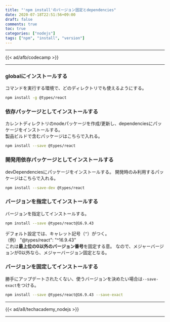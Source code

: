 ```yaml
---
title: "'npm install'のバージョン固定とdependencies"
date: 2020-07-18T22:51:56+09:00
draft: false
comments: true
toc: true
categories: ["nodejs"]
tags: ["npm", "install", "version"]
---
```


<!--more-->

---

{{< ad/afb/codecamp >}}

---

### globalにインストールする

コマンドを実行する環境で、どのディレクトリでも使えるようにする。

```sh
npm install -g @types/react
```

### 依存パッケージとしてインストールする

カレントディレクトリのnodeパッケージを作成/更新し、dependenciesにパッケージをインストールする。  
製品ビルドで含むパッケージはこちらで入れる。

```sh
npm install --save @types/react
```

### 開発用依存パッケージとしてインストールする

devDependenciesにパッケージをインストールする。
開発時のみ利用するパッケージはこちらで入れる。

```sh
npm install --save-dev @types/react
```

### バージョンを指定してインストールする

バージョンを指定してインストールする。  

```sh
npm install --save @types/react@16.9.43
```

デフォルト設定では、キャレット記号（`^`）がつく。  
（例） "@types/react": "^16.9.43"  
これは**最上位の0以外のバージョン番号**を固定する意。
なので、メジャーバージョンが0以外なら、メジャーバージョン固定となる。

### バージョンを固定してインストールする

勝手にアップデートされたくない、使うバージョンを決めたい場合は`--save-exact`をつける。

```sh
npm install --save @types/react@16.9.43 --save-exact
```

---

{{< ad/a8/techacademy_nodejs >}}

---
